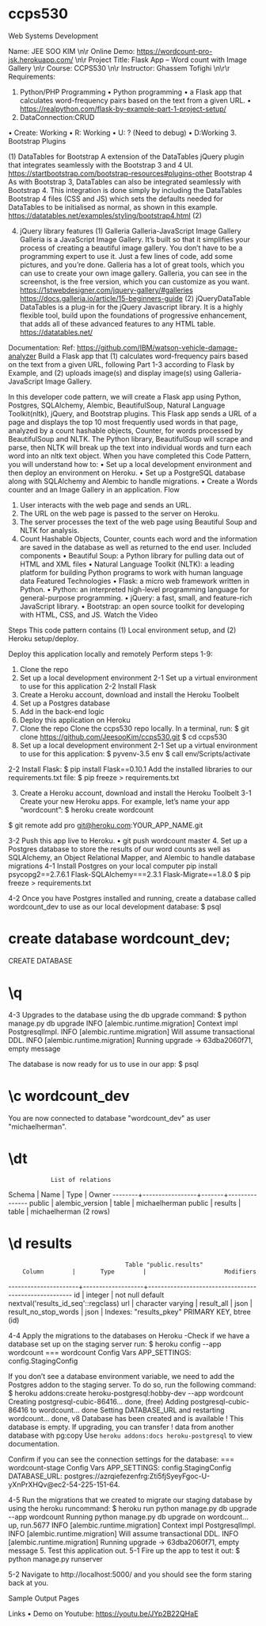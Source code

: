 # ccps530
Web Systems Development

Name: JEE SOO KIM
\n\r
Online Demo: https://wordcount-pro-jsk.herokuapp.com/
\n\r
Project Title: Flask App – Word count with Image Gallery
\n\r
Course: CCPS530
\n\r
Instructor: Ghassem Tofighi
\n\r\r
Requirements:
1.	Python/PHP Programming
•	Python programming
•	a Flask app that calculates word-frequency pairs based on the text from a given URL. 
•	https://realpython.com/flask-by-example-part-1-project-setup/
2.	DataConnection:CRUD

•	Create: Working
•	R: Working
•	U: ? (Need to debug)
•	D:Working
3.	Bootstrap Plugins

(1)	DataTables for Bootstrap
A extension of the DataTables jQuery plugin that integrates seamlessly with the Bootstrap 3 and 4 UI. 
https://startbootstrap.com/bootstrap-resources#plugins-other
Bootstrap 4
As with Bootstrap 3, DataTables can also be integrated seamlessly with Bootstrap 4. This integration is done simply by including the DataTables Bootstrap 4 files (CSS and JS) which sets the defaults needed for DataTables to be initialised as normal, as shown in this example.
https://datatables.net/examples/styling/bootstrap4.html
(2) 

4.	jQuery library features
(1)	Galleria Galleria-JavaScript Image Gallery
Galleria is a JavaScript Image Gallery. It’s built so that it simplifies your process of creating a beautiful image gallery. You don’t have to be a programming expert to use it. Just a few lines of code, add some pictures, and you’re done.
Galleria has a lot of great tools, which you can use to create your own image gallery. Galleria, you can see in the screenshot, is the free version, which you can customize as you want.
https://1stwebdesigner.com/jquery-gallery/#galleries
https://docs.galleria.io/article/15-beginners-guide
(2)	jQueryDataTable
DataTables is a plug-in for the jQuery Javascript library. It is a highly flexible tool, build upon the foundations of progressive enhancement, that adds all of these advanced features to any HTML table.
https://datatables.net/

Documentation:
Ref: https://github.com/IBM/watson-vehicle-damage-analyzer
Build a Flask app that (1) calculates word-frequency pairs based on the text from a given URL, following Part 1-3 according to Flask by Example, and (2) uploads image(s) and display image(s) using Galleria-JavaScript Image Gallery.

In this developer code pattern, we will create a Flask app using Python, Postgres, SQLAlchemy, Alembic, BeautifulSoup, Natural Language Toolkit(nltk), jQuery, and Bootstrap plugins. This Flask app sends a URL of a page and displays the top 10 most frequently used words in that page, analyzed by a count hashable objects, Counter, for words processed by BeautifulSoup and NLTK.
The Python library, BeautifulSoup will scrape and parse, then NLTK will break up the text into individual words and turn each word into an nltk text object.
When you have completed this Code Pattern, you will understand how to:
•	Set up a local development environment and then deploy an environment on Heroku.
•	Set up a PostgreSQL database along with SQLAlchemy and Alembic to handle migrations.
•	Create a Words counter and an Image Gallery in an application.
Flow
1.	User interacts with the web page and sends an URL.
2.	The URL on the web page is passed to the server on Heroku.
3.	The server processes the text of the web page using Beautiful Soup and NLTK for analysis.
4.	Count Hashable Objects, Counter, counts each word and the information are saved in the database as well as returned to the end user.
Included components
•	Beautiful Soup: a Python library for pulling data out of HTML and XML files
•	Natural Language Toolkit (NLTK): a leading platform for building Python programs to work with human language data
Featured Technologies
•	Flask: a micro web framework written in Python. 
•	Python: an interpreted high-level programming language for general-purpose programming.
•	jQuery: a fast, small, and feature-rich JavaScript library.
•	Bootstrap: an open source toolkit for developing with HTML, CSS, and JS.
Watch the Video
 

Steps
This code pattern contains (1) Local environment setup, and (2) Heroku setup/deploy.

Deploy this application locally and remotely
Perform steps 1-9:
1.	Clone the repo
2.	Set up a local development environment
2-1 Set up a virtual environment to use for this application
2-2 Install Flask
3.	Create a Heroku account, download and install the Heroku Toolbelt
4.	Set up a Postgres database
5.	Add in the back-end logic
6.	Deploy this application on Heroku
1. Clone the repo
Clone the ccps530 repo locally. In a terminal, run:
$ git clone https://github.com/JeesooKim/ccps530.git
$ cd ccps530
2. Set up a local development environment
2-1 Set up a virtual environment to use for this application:
$ pyvenv-3.5 env
$ call env/Scripts/activate


2-2 Install Flask:
$ pip install Flask==0.10.1
Add the installed libraries to our requirements.txt file:
$ pip freeze > requirements.txt

3. Create a Heroku account, download and install the Heroku Toolbelt
3-1 Create your new Heroku apps.
For example, let’s name your app “wordcount”:
$ heroku create wordcount

$ git remote add pro git@heroku.com:YOUR_APP_NAME.git

3-2 Push this app live to Heroku.
•	git push wordcount master
4. Set up a Postgres database to store the results of our word counts as well as SQLAlchemy, an Object Relational Mapper, and Alembic to handle database migrations
4-1 Install Postgres on your local computer
pip install psycopg2==2.7.6.1 Flask-SQLAlchemy===2.3.1 Flask-Migrate==1.8.0
$ pip freeze > requirements.txt

4-2 Once you have Postgres installed and running, create a database called wordcount_dev to use as our local development database:
$ psql
# create database wordcount_dev;
CREATE DATABASE
# \q

4-3 Upgrades to the database using the db upgrade command:
$ python manage.py db upgrade
  INFO  [alembic.runtime.migration] Context impl PostgresqlImpl.
  INFO  [alembic.runtime.migration] Will assume transactional DDL.
  INFO  [alembic.runtime.migration] Running upgrade  -> 63dba2060f71, empty message

 The database is now ready for us to use in our app:
$ psql
# \c wordcount_dev
You are now connected to database "wordcount_dev" as user "michaelherman".
# \dt

                List of relations
 Schema |      Name       | Type  |     Owner
--------+-----------------+-------+---------------
 public | alembic_version | table | michaelherman
 public | results         | table | michaelherman
(2 rows)

# \d results
                                     Table "public.results"
        Column        |       Type        |                      Modifiers
----------------------+-------------------+------------------------------------------------------
 id                   | integer           | not null default nextval('results_id_seq'::regclass)
 url                  | character varying |
 result_all           | json              |
 result_no_stop_words | json              |
Indexes:
    "results_pkey" PRIMARY KEY, btree (id)

4-4 Apply the migrations to the databases on Heroku
-Check if we have a database set up on the staging server run:
$ heroku config --app wordcount
=== wordcount Config Vars
APP_SETTINGS: config.StagingConfig

If you don’t see a database environment variable, we need to add the Postgres addon to the staging server. To do so, run the following command:
$ heroku addons:create heroku-postgresql:hobby-dev --app wordcount
  Creating postgresql-cubic-86416... done, (free)
  Adding postgresql-cubic-86416 to wordcount... done
  Setting DATABASE_URL and restarting wordcount... done, v8
  Database has been created and is available
   ! This database is empty. If upgrading, you can transfer
   ! data from another database with pg:copy
  Use `heroku addons:docs heroku-postgresql` to view documentation.

Confirm if you can see the connection settings for the database:
=== wordcount-stage Config Vars
APP_SETTINGS: config.StagingConfig
DATABASE_URL: postgres://azrqiefezenfrg:Zti5fjSyeyFgoc-U-yXnPrXHQv@ec2-54-225-151-64.

4-5 Run the migrations that we created to migrate our staging database by using the heroku runcommand:
$ heroku run python manage.py db upgrade --app wordcount
  Running python manage.py db upgrade on wordcount... up, run.5677
  INFO  [alembic.runtime.migration] Context impl PostgresqlImpl.
  INFO  [alembic.runtime.migration] Will assume transactional DDL.
  INFO  [alembic.runtime.migration] Running upgrade  -> 63dba2060f71, empty message
5. Test this application out.
5-1 Fire up the app to test it out:
$ python manage.py runserver

5-2 Navigate to http://localhost:5000/ and you should see the form staring back at you.

Sample Output Pages


Links
•	Demo on Youtube: https://youtu.be/JYp2B22QHaE
